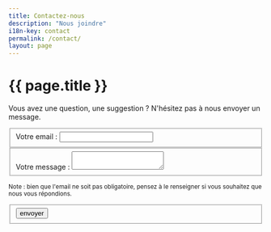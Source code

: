 ```yaml
---
title: Contactez-nous
description: "Nous joindre"
i18n-key: contact
permalink: /contact/
layout: page
---
```


# {{ page.title }}

Vous avez une question, une suggestion ? N'hésitez pas à nous envoyer un message.

<form id="contact-form" netlify-honeypot="cb" class="page__form js-form form" method="POST" action="contact" data-netlify="true">
  <fieldset>
    <label for="email">Votre email&nbsp;:</label>
    <input type="email" name="email" id="email">
  </fieldset>
  <fieldset>
    <label for="message">Votre message&nbsp;:</label>
    <textarea name="message" rows="" id="message" required></textarea>
  </fieldset>
  <p><small>Note&nbsp;: bien que l'email ne soit pas obligatoire, pensez à le renseigner si vous souhaitez que nous vous répondions.</small></p>
  <fieldset>
    <div data-netlify-recaptcha="true"></div>
    <button type="submit" class="button" data-text="envoyer">
      <span class="button-inner">envoyer</span>
    </button>
  </fieldset>
</form>

